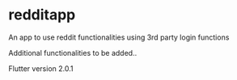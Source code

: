 # redditapp

An app to use reddit functionalities using 3rd party login functions

Additional functionalities to be added..

Flutter version 2.0.1